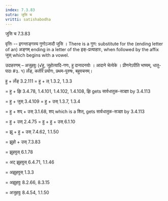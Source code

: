 ```yaml
---
index: 7.3.83
sutra: जुसि च
vritti: satishabodha
---
```



 जुसि च 7.3.83 

वृत्तिः -- इगन्‍ताङ्गस्‍य गुणोऽजादौ जुसि । There is a गुण: substitute for the (ending letter of an) अङ्गम् ending in a letter of the इक्-प्रत्याहारः, when followed by the affix जुस् which begins with a vowel. 


उदाहरणम् – अजुहवुः (√हु, जुहोत्यादि-गणः, हु दानादनयोः । आदाने चेत्येके । प्रीणनेऽपीति भाष्यम्, धातु-पाठः #३. १) लँङ्, कर्तरि प्रयोगः, प्रथम-पुरुषः, बहुवचनम्। 


हु + लँङ् 3.2.111 = हु + ल् 1.3.2, 1.3.3 

= हु + झि 3.4.78, 1.4.101, 1.4.102, 1.4.108, झि gets सार्वधातुक-सञ्ज्ञा by 3.4.113 

= हु + जुस् 3.4.109 = हु + उस् 1.3.7, 1.3.4 

= हु + शप् + उस् 3.1.68, शप् which is a शित्, gets सार्वधातुक-सञ्ज्ञा by 3.4.113 

= हु + उस् 2.4.75 = हु + हु + उस् 6.1.10 

= झु + हु + उस् 7.4.62, 1.1.50 

= झुहो + उस् 7.3.83 

= झुहवुस् 6.1.78 

= अट् झुहवुस् 6.4.71, 1.1.46 

= अझुहवुस् 1.3.3 

= अझुहवुः 8.2.66, 8.3.15 

= अजुहवुः 8.4.54, 1.1.50 


